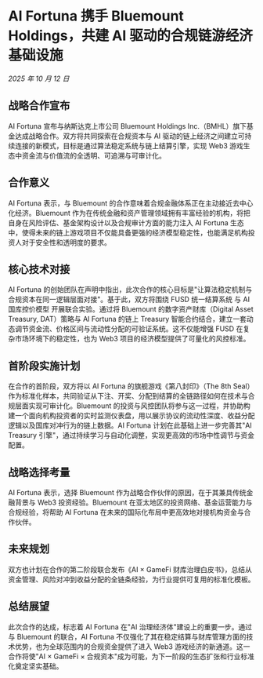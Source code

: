 # AI Fortuna 携手 Bluemount Holdings，共建 AI 驱动的合规链游经济基础设施

*2025 年 10 月 12 日*

## 战略合作宣布

AI Fortuna 宣布与纳斯达克上市公司 Bluemount Holdings Inc.（BMHL）旗下基金达成战略合作。双方将共同探索在合规资本与 AI 驱动的链上经济之间建立可持续连接的新模式，目标是通过算法稳定系统与链上结算引擎，实现 Web3 游戏生态中资金流与价值流的全透明、可追溯与可审计化。

## 合作意义

AI Fortuna 表示，与 Bluemount 的合作意味着合规金融体系正在主动接近去中心化经济。Bluemount 作为在传统金融和资产管理领域拥有丰富经验的机构，将把自身在风险评估、基金架构设计以及合规审计方面的能力注入 AI Fortuna 生态中，使得未来的链上游戏项目不仅能具备更强的经济模型稳定性，也能满足机构投资人对于安全性和透明度的要求。

## 核心技术对接

AI Fortuna 的创始团队在声明中指出，此次合作的核心目标是"让算法稳定机制与合规资本在同一逻辑层面对接"。基于此，双方将围绕 FUSD 统一结算系统 与 AI 国库控价模型 开展联合实验。通过将 Bluemount 的数字资产财库（Digital Asset Treasury, DAT）策略与 AI Fortuna 的链上 Treasury 智能合约结合，建立一套动态调节资金流、价格区间与流动性分配的可验证系统。这不仅能增强 FUSD 在复杂市场环境下的稳定性，也为 Web3 项目的经济模型提供了可量化的风控标准。

## 首阶段实施计划

在合作的首阶段，双方将以 AI Fortuna 的旗舰游戏《第八封印》（The 8th Seal）作为标准化样本，共同验证从下注、开奖、分配到结算的全链路径如何在技术与合规层面实现可审计化。Bluemount 的投资与风控团队将参与这一过程，并协助构建一个面向机构投资者的实时监测仪表盘，用以展示协议的流动性深度、收益分配逻辑以及国库对冲行为的链上数据。AI Fortuna 计划在此基础上进一步完善其"AI Treasury 引擎"，通过持续学习与自动化调整，实现更高效的市场中性调节与资金配置。

## 战略选择考量

AI Fortuna 表示，选择 Bluemount 作为战略合作伙伴的原因，在于其兼具传统金融背景与 Web3 投资经验。Bluemount 在亚太地区的投资网络、基金运营能力与合规经验，将帮助 AI Fortuna 在未来的国际化布局中更高效地对接机构资金与合作伙伴。

## 未来规划

双方也计划在合作的第二阶段联合发布《AI × GameFi 财库治理白皮书》，总结从资金管理、风险对冲到收益分配的全链条经验，为行业提供可复用的标准化模板。

## 总结展望

此次合作的达成，标志着 AI Fortuna 在"AI 治理经济体"建设上的重要一步。通过与 Bluemount 的联合，AI Fortuna 不仅强化了其在稳定结算与财库管理方面的技术优势，也为全球范围内的合规资金提供了进入 Web3 游戏经济的新通道。这一合作将使"AI × GameFi × 合规资本"成为可能，为下一阶段的生态扩张和行业标准化奠定坚实基础。
